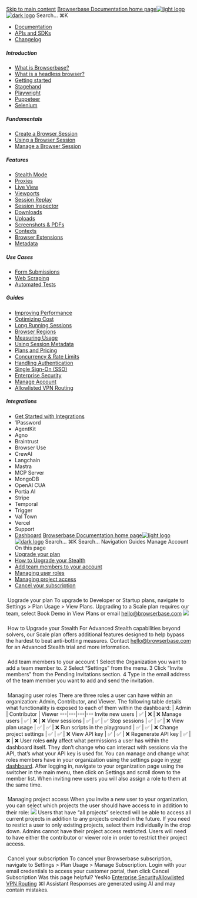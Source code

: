 [Skip to main content](#content-area)
[Browserbase Documentation home page![light logo](https://mintcdn.com/browserbase/lUkHCCQ3HJMpCnfp/logo/light.svg?fit=max&auto=format&n=lUkHCCQ3HJMpCnfp&q=85&s=0f99c87492a4fb0e9bfc45075a78c64f)![dark logo](https://mintcdn.com/browserbase/lUkHCCQ3HJMpCnfp/logo/dark.svg?fit=max&auto=format&n=lUkHCCQ3HJMpCnfp&q=85&s=645b212b9cbee8bebf84f318c2baaac0)](https://www.browserbase.com)
Search...
⌘K
 * [Documentation](/introduction/what-is-browserbase)
 * [APIs and SDKs](/reference/introduction)
 * [Changelog](https://www.browserbase.com/changelog)
##### Introduction
 * [What is Browserbase?](/introduction/what-is-browserbase)
 * [What is a headless browser?](/introduction/what-is-headless-browser)
 * [Getting started](/introduction/getting-started)
 * [Stagehand](/introduction/stagehand)
 * [Playwright](/introduction/playwright)
 * [Puppeteer](/introduction/puppeteer)
 * [Selenium](/introduction/selenium)
##### Fundamentals
 * [Create a Browser Session](/fundamentals/create-browser-session)
 * [Using a Browser Session](/fundamentals/using-browser-session)
 * [Manage a Browser Session](/fundamentals/manage-browser-session)
##### Features
 * [Stealth Mode](/features/stealth-mode)
 * [Proxies](/features/proxies)
 * [Live View](/features/session-live-view)
 * [Viewports](/features/viewports)
 * [Session Replay](/features/session-replay)
 * [Session Inspector](/features/session-inspector)
 * [Downloads](/features/downloads)
 * [Uploads](/features/uploads)
 * [Screenshots & PDFs](/features/screenshots)
 * [Contexts](/features/contexts)
 * [Browser Extensions](/features/browser-extensions)
 * [Metadata](/features/session-metadata)
##### Use Cases
 * [Form Submissions](/use-cases/automating-form-submissions)
 * [Web Scraping](/use-cases/scraping-website)
 * [Automated Tests](/use-cases/building-automated-tests)
##### Guides
 * [Improving Performance](/guides/speed-optimization)
 * [Optimizing Cost](/guides/cost-optimization)
 * [Long Running Sessions](/guides/long-running-sessions)
 * [Browser Regions](/guides/multi-region)
 * [Measuring Usage](/guides/measuring-usage)
 * [Using Session Metadata](/guides/using-session-metadata)
 * [Plans and Pricing](/guides/plans-and-pricing)
 * [Concurrency & Rate Limits](/guides/concurrency-rate-limits)
 * [Handling Authentication](/guides/authentication)
 * [Single Sign-On (SSO)](/guides/sso-setup)
 * [Enterprise Security](/guides/security)
 * [Manage Account](/guides/manage-account)
 * [Allowlisted VPN Routing](/guides/vpn)
##### Integrations
 * [Get Started with Integrations](/integrations/get-started)
 * 1Password
 * AgentKit
 * Agno
 * Braintrust
 * Browser Use
 * CrewAI
 * Langchain
 * Mastra
 * MCP Server
 * MongoDB
 * OpenAI CUA
 * Portia AI
 * Stripe
 * Temporal
 * Trigger
 * Val Town
 * Vercel
 * Support
 * [Dashboard](https://www.browserbase.com/overview)
[Browserbase Documentation home page![light logo](https://mintcdn.com/browserbase/lUkHCCQ3HJMpCnfp/logo/light.svg?fit=max&auto=format&n=lUkHCCQ3HJMpCnfp&q=85&s=0f99c87492a4fb0e9bfc45075a78c64f)![dark logo](https://mintcdn.com/browserbase/lUkHCCQ3HJMpCnfp/logo/dark.svg?fit=max&auto=format&n=lUkHCCQ3HJMpCnfp&q=85&s=645b212b9cbee8bebf84f318c2baaac0)](https://www.browserbase.com)
Search...
⌘K
Search...
Navigation
Guides
Manage Account
On this page
 * [Upgrade your plan](#upgrade-your-plan)
 * [How to Upgrade your Stealth](#how-to-upgrade-your-stealth)
 * [Add team members to your account](#add-team-members-to-your-account)
 * [Managing user roles](#managing-user-roles)
 * [Managing project access](#managing-project-access)
 * [Cancel your subscription](#cancel-your-subscription)
### 
[​](#upgrade-your-plan)
Upgrade your plan
To upgrade to Developer or Startup plans, navigate to Settings > Plan Usage > View Plans. Upgrading to a Scale plan requires our team, select Book Demo in View Plans or email hello@browserbase.com ![](https://mintcdn.com/browserbase/m1Ny8qOvNHvtrY7y/images/guides/manage-account/planusage.png?fit=max&auto=format&n=m1Ny8qOvNHvtrY7y&q=85&s=2a8c5bf27cfc2af92c16c475e4d4aab2)
### 
[​](#how-to-upgrade-your-stealth)
How to Upgrade your Stealth
For Advanced Stealth capabilities beyond solvers, our Scale plan offers additional features designed to help bypass the hardest to beat anti-botting measures. Contact hello@browserbase.com for an Advanced Stealth trial and more information.
### 
[​](#add-team-members-to-your-account)
Add team members to your account
1
Select the Organization you want to add a team member to.
2
Select “Settings” from the menu.
3
Click “Invite members” from the Pending Invitations section.
4
Type in the email address of the team member you want to add and send the invitation.
### 
[​](#managing-user-roles)
Managing user roles
There are three roles a user can have within an organization: Admin, Contributor, and Viewer. The following table details what functionality is exposed to each of them within the dashboard: | Admin | Contributor | Viewer 
---|---|---|--- 
Invite new users | ✅ | ❌ | ❌ 
Manage users | ✅ | ❌ | ❌ 
View sessions | ✅ | ✅ | ✅ 
Stop sessions | ✅ | ✅ | ❌ 
View plan usage | ✅ | ✅ | ❌ 
Run scripts in the playground | ✅ | ✅ | ❌ 
Change project settings | ✅ | ✅ | ❌ 
View API key | ✅ | ✅ | ❌ 
Regenerate API key | ✅ | ❌ | ❌ 
User roles **only** affect what permissions a user has within the dashboard itself. They don’t change who can interact with sessions via the API, that’s what your API key is used for.
You can manage and change what roles members have in your organization using the settings page in [your dashboard](https://www.browserbase.com/overview). After logging in, navigate to your organization page using the switcher in the main menu, then click on Settings and scroll down to the member list. When inviting new users you will also assign a role to them at the same time.
### 
[​](#managing-project-access)
Managing project access
When you invite a new user to your organization, you can select which projects the user should have access to in addition to their role: ![](https://mintcdn.com/browserbase/JvKAyzBYcDeUAPCV/images/guides/manage-account/invite-access.png?fit=max&auto=format&n=JvKAyzBYcDeUAPCV&q=85&s=783f5698410cb4c65e796613f0be0dba) Users that have “all projects” selected will be able to access all current projects in addition to any projects created in the future. If you need to restict a user to only existing projects, select them individually in the drop down. Admins cannot have their project access restricted. Users will need to have either the contributor or viewer role in order to restrict their project access.
### 
[​](#cancel-your-subscription)
Cancel your subscription
To cancel your Browserbase subscription, navigate to Settings > Plan Usage > Manage Subscription. Login with your email credentials to access your customer portal, then click Cancel Subscription
Was this page helpful?
YesNo
[Enterprise Security](/guides/security)[Allowlisted VPN Routing](/guides/vpn)
⌘I
Assistant
Responses are generated using AI and may contain mistakes.